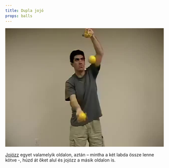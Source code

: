 ```yaml
---
title: Dupla jojó
props: balls
---
```


![Dupla jojó](site/videos/poster/doubleyoyo.jpg)

 [Jojózz](site/hu/jojo/README.md) egyet valamelyik oldalon, aztán – mintha a két labda össze lenne kötve -, húzd át őket alul és jojózz a másik oldalon is.


